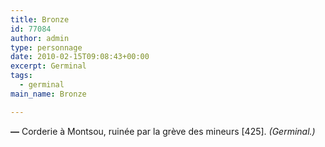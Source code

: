 ```yaml
---
title: Bronze
id: 77084
author: admin
type: personnage
date: 2010-02-15T09:08:43+00:00
excerpt: Germinal
tags:
  - germinal
main_name: Bronze

---
```

**—** Corderie à Montsou, ruinée par la grève des mineurs [425]. _(Germinal.)_